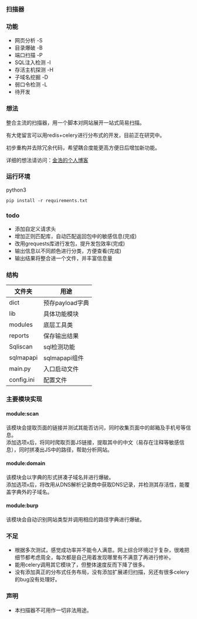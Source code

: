 ### 扫描器

### 功能

- 网页分析 -S
- 目录爆破 -B
- 端口扫描 -P
- SQL注入检测 -I
- 存活主机探测 -H
- 子域名挖掘 -D
- 弱口令检测 -L
- 待开发



### 想法

整合主流的扫描器，用一个脚本对网站展开一站式简易扫描。

有大佬留言可以用redis+celery进行分布式的开发，目前正在研究中。

初步重构并去除冗余代码，希望耦合度能更高方便日后增加新功能。

详细的想法请访问：[金浩的个人博客](https://www.keyboy.xyz/2019/10/29/%E5%85%B3%E4%BA%8E%E4%B8%AA%E4%BA%BA%E7%BC%96%E5%86%99%E7%9A%84web%E6%89%AB%E6%8F%8F%E5%99%A8%E6%A6%82%E8%BF%B0/)



### 运行环境

python3

`pip install -r requirements.txt`


### todo
- 添加自定义请求头
- 增加正则匹配库，自动匹配返回包中的敏感信息(完成)
- 改用grequests库进行发包，提升发包效率(完成)
- 输出信息以不同颜色进行分类，方便查看(完成)
- 输出结果将整合进一个文件，并丰富信息量


### 结构
文件夹 | 用途
--- | ---
dict | 预存payload字典
lib | 具体功能模块
modules | 底层工具类
reports | 保存输出结果
Sqliscan | sql检测功能
sqlmapapi | sqlmapapi组件
main.py | 入口启动文件
config.ini | 配置文件


### 主要模块实现
#### module:scan  
该模块会提取页面的链接并测试其能否访问，同时收集页面中的邮箱及手机号等信息。  
添加选项`x`后，将同时爬取页面JS链接，提取其中的中文（易存在注释等敏感信息），同时拼凑出JS中的路径，帮助分析网站。  

#### module:domain  
该模块会以字典的形式拼凑子域名并进行爆破。  
添加选项`x`后，将改用从DNS解析记录商中获取DNS记录，并检测其存活性，能覆盖字典外的子域名。  

#### module:burp
该模块会自动识别网站类型并调用相应的路径字典进行爆破。  


### 不足

- 根据多次测试，感觉成功率并不能令人满意。网上综合环境过于复杂，很难把细节都考虑周全，每次都是自己用着发现哪里有不满意了再进行修补。
- 能用celery调用其它模块了，但整体速度反而下降了很多。
- 没有添加真正的分布式任务布局，没有添加扩展递归扫描，另还有很多celery的bug没有处理好。



### 声明

- 本扫描器不可用作一切非法用途。
